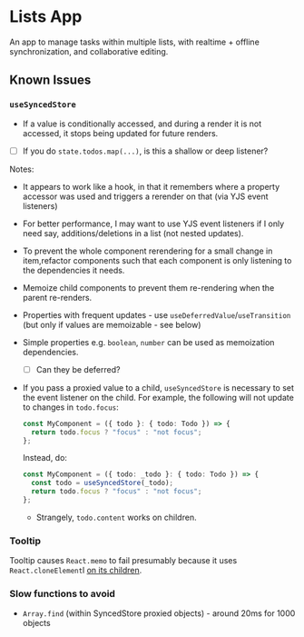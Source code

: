 # Lists App

An app to manage tasks within multiple lists, with realtime + offline synchronization, and collaborative editing.

## Known Issues

### `useSyncedStore`

- If a value is conditionally accessed, and during a render it is not accessed, it stops being updated for future renders.
- [ ] If you do `state.todos.map(...)`, is this a shallow or deep listener?

Notes:

- It appears to work like a hook, in that it remembers where a property accessor was used and triggers a rerender on that (via YJS event listeners)
- For better performance, I may want to use YJS event listeners if I only need say, additions/deletions in a list (not nested updates).
- To prevent the whole component rerendering for a small change in item,refactor components such that each component is only listening to the dependencies it needs.
- Memoize child components to prevent them re-rendering when the parent re-renders.
- Properties with frequent updates - use `useDeferredValue`/`useTransition` (but only if values are memoizable - see below)
- Simple properties e.g. `boolean`, `number` can be used as memoization dependencies.
  - [ ] Can they be deferred?
- If you pass a proxied value to a child, `useSyncedStore` is necessary to set the event listener on the child. For example, the following will not update to changes in `todo.focus`:

  ```ts
  const MyComponent = ({ todo }: { todo: Todo }) => {
    return todo.focus ? "focus" : "not focus";
  };
  ```

  Instead, do:

  ```ts
  const MyComponent = ({ todo: _todo }: { todo: Todo }) => {
    const todo = useSyncedStore(_todo);
    return todo.focus ? "focus" : "not focus";
  };
  ```

  - Strangely, `todo.content` works on children.

### Tooltip

Tooltip causes `React.memo` to fail presumably because it uses `React.cloneElement`l [on its children][tooltip-clone-element].

### Slow functions to avoid

- `Array.find` (within SyncedStore proxied objects) - around 20ms for 1000 objects

[use-reactive]: https://github.com/YousefED/reactive/blob/main/packages/reactive-react/src/useReactive.ts
[tooltip-clone-element]: https://github.com/mantinedev/mantine/blob/cf0f85faec56615ea5fbd7813e83bac60dbaefb7/src/mantine-core/src/Tooltip/Tooltip.tsx#L193
[yjs]: https://github.com/yjs/yjs
[hocuspocus]: https://tiptap.dev/hocuspocus
[syncedstore]: https://syncedstore.org/docs/

